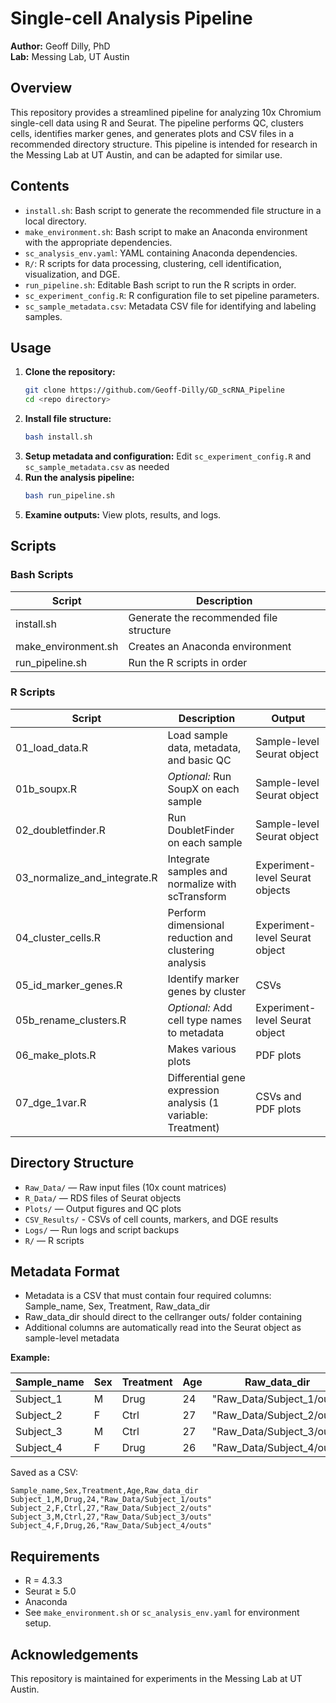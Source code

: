 # Single-cell Analysis Pipeline 

**Author:** Geoff Dilly, PhD  
**Lab:** Messing Lab, UT Austin

## Overview

This repository provides a streamlined pipeline for analyzing 10x Chromium single-cell data using R and Seurat. The pipeline performs QC, clusters cells, identifies marker genes, and generates plots and CSV files in a recommended directory structure. This pipeline is intended for research in the Messing Lab at UT Austin, and can be adapted for similar use. 

## Contents

- `install.sh`: Bash script to generate the recommended file structure in a local directory. 
- `make_environment.sh`: Bash script to make an Anaconda environment with the appropriate dependencies.
- `sc_analysis_env.yaml`: YAML containing Anaconda dependencies.
- `R/`: R scripts for data processing, clustering, cell identification, visualization, and DGE.
- `run_pipeline.sh`: Editable Bash script to run the R scripts in order.
- `sc_experiment_config.R`: R configuration file to set pipeline parameters.
- `sc_sample_metadata.csv`: Metadata CSV file for identifying and labeling samples.

## Usage

1. **Clone the repository:**
    ```sh
    git clone https://github.com/Geoff-Dilly/GD_scRNA_Pipeline
    cd <repo directory>
    ```
2. **Install file structure:**
    ```sh
    bash install.sh
    ```
3. **Setup metadata and configuration:**
   Edit `sc_experiment_config.R` and `sc_sample_metadata.csv` as needed
4. **Run the analysis pipeline:**
    ```sh
    bash run_pipeline.sh
    ```
5. **Examine outputs:**
   View plots, results, and logs.

## Scripts

### Bash Scripts
| Script | Description |
|---|---|
| install.sh | Generate the recommended file structure | 
| make_environment.sh | Creates an Anaconda environment | 
| run_pipeline.sh | Run the R scripts in order | 

### R Scripts
| Script | Description | Output |
|---|---|---|
| 01_load_data.R | Load sample data, metadata, and basic QC | Sample-level Seurat object |
| 01b_soupx.R | *Optional:* Run SoupX on each sample | Sample-level Seurat object |
| 02_doubletfinder.R | Run DoubletFinder on each sample | Sample-level Seurat object |
| 03_normalize_and_integrate.R | Integrate samples and normalize with scTransform | Experiment-level Seurat objects |
| 04_cluster_cells.R | Perform dimensional reduction and clustering analysis | Experiment-level Seurat object |
| 05_id_marker_genes.R | Identify marker genes by cluster | CSVs |
| 05b_rename_clusters.R | *Optional:* Add cell type names to metadata | Experiment-level Seurat object |
| 06_make_plots.R | Makes various plots | PDF plots |
| 07_dge_1var.R | Differential gene expression analysis (1 variable: Treatment) | CSVs and PDF plots|

## Directory Structure

- `Raw_Data/` — Raw input files (10x count matrices)
- `R_Data/` — RDS files of Seurat objects 
- `Plots/` — Output figures and QC plots
- `CSV_Results/` - CSVs of cell counts, markers, and DGE results
- `Logs/` — Run logs and script backups
- `R/` — R scripts


## Metadata Format

- Metadata is a CSV that must contain four required columns: Sample_name, Sex, Treatment, Raw_data_dir
- Raw_data_dir should direct to the cellranger outs/ folder containing 
- Additional columns are automatically read into the Seurat object as sample-level metadata

**Example:**

| Sample_name | Sex | Treatment | Age | Raw_data_dir |
|---|---|---|---|---|
| Subject_1 | M | Drug | 24 | "Raw_Data/Subject_1/outs" |
| Subject_2 | F | Ctrl | 27 | "Raw_Data/Subject_2/outs" |
| Subject_3 | M | Ctrl | 27 | "Raw_Data/Subject_3/outs" |
| Subject_4 | F | Drug | 26 | "Raw_Data/Subject_4/outs" |

Saved as a CSV: 
```
Sample_name,Sex,Treatment,Age,Raw_data_dir
Subject_1,M,Drug,24,"Raw_Data/Subject_1/outs"
Subject_2,F,Ctrl,27,"Raw_Data/Subject_2/outs"
Subject_3,M,Ctrl,27,"Raw_Data/Subject_3/outs"
Subject_4,F,Drug,26,"Raw_Data/Subject_4/outs"
```

## Requirements

- R = 4.3.3
- Seurat ≥ 5.0
- Anaconda
- See `make_environment.sh` or `sc_analysis_env.yaml` for environment setup.

## Acknowledgements

This repository is maintained for experiments in the Messing Lab at UT Austin. 